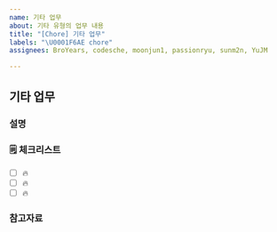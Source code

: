 ```yaml
---
name: 기타 업무
about: 기타 유형의 업무 내용
title: "[Chore] 기타 업무"
labels: "\U0001F6AE chore"
assignees: BroYears, codesche, moonjun1, passionryu, sunm2n, YuJM

---
```


## 기타 업무

### 설명

<!-- 간단한 설명을 작성합니다. -->

### 🗒 체크리스트

- [ ] 🔥
- [ ] 🔥
- [ ] 🔥

### 참고자료

<!-- 참고할 정보나 링크를 작성합니다. -->
